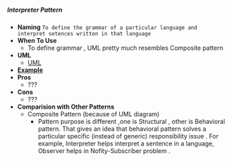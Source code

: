 ##### Interpreter Pattern
- **Naming** `To define the grammar of a particular language and interpret setences written in that language`
- **When To Use**
    - To define grammar , UML pretty much resembles Composite pattern
- **UML**
    - [UML](UML.puml)
- [**Example**](https://www.tutorialspoint.com/design_pattern/interpreter_pattern.htm)
- **Pros** 
    - ???
- **Cons**
    - ???    
- **Comparision with Other Patterns**
    - Composite Pattern (because of UML diagram)
        - Pattern purpose is different ,one is Structural , other is Behavioral pattern. That gives an idea that behavioral pattern solves a particular specific (instead of generic) responsibility issue . For example, Interpreter helps interpret a sentence in a language, Observer helps in Nofity-Subscriber problem .  